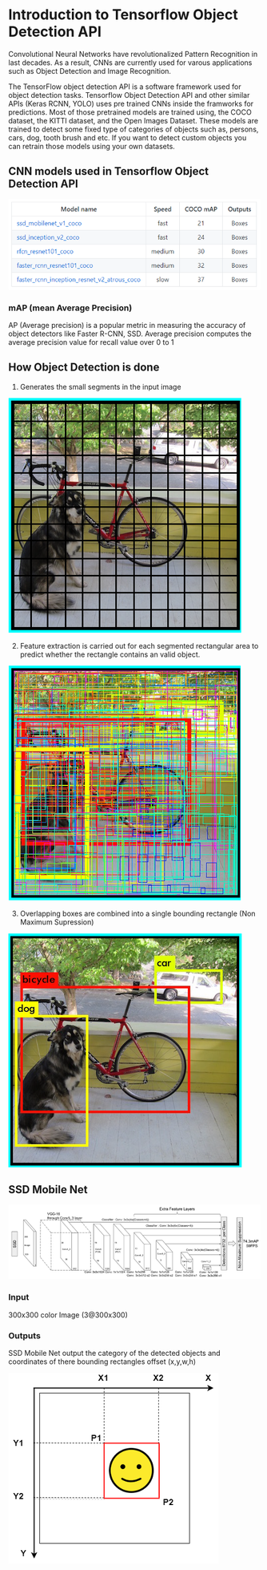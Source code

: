 # Introduction to Tensorflow Object Detection API

Convolutional Neural Networks have revolutionalized Pattern Recognition in last decades. As a result, CNNs are currently used for varous applications such as Object Detection and Image Recognition.

The TensorFlow object detection API is a software framework used for object detection tasks. Tensorflow Object Detection API and other similar APIs (Keras RCNN, YOLO) uses pre trained CNNs inside the framworks for predictions. Most of those pretrained models are trained using, the COCO dataset, the KITTI dataset, and the Open Images Dataset. These models are trained to detect some fixed type of categories of objects such as, persons, cars, dog, tooth brush and etc. If you want to detect custom objects you can retrain those models using your own datasets.

## CNN models used in Tensorflow Object Detection API

<img src="https://github.com/vishwas9699/Object-Detection-using-Deep-Learning/blob/main/README%20resource/0.png">

### mAP (mean Average Precision)

AP (Average precision) is a popular metric in measuring the accuracy of object detectors like Faster R-CNN, SSD. Average precision computes the average precision value for recall value over 0 to 1

## How Object Detection is done 

1. Generates the small segments in the input image
<img src="https://github.com/vishwas9699/Object-Detection-using-Deep-Learning/blob/main/README%20resource/1.png">

2. Feature extraction is carried out for each segmented rectangular area to predict whether the rectangle contains an valid object.
<img src="https://github.com/vishwas9699/Object-Detection-using-Deep-Learning/blob/main/README%20resource/2.png">

3. Overlapping boxes are combined into a single bounding rectangle (Non Maximum Supression)
<img src="https://github.com/vishwas9699/Object-Detection-using-Deep-Learning/blob/main/README%20resource/3.png">

## SSD Mobile Net

<img src="https://github.com/vishwas9699/Object-Detection-using-Deep-Learning/blob/main/README%20resource/4.png">

### Input

300x300 color Image (3@300x300)

### Outputs

SSD Mobile Net output the category of the detected objects and coordinates of there bounding rectangles offset (x,y,w,h)

<img src="https://github.com/vishwas9699/Object-Detection-using-Deep-Learning/blob/main/README%20resource/5.png">